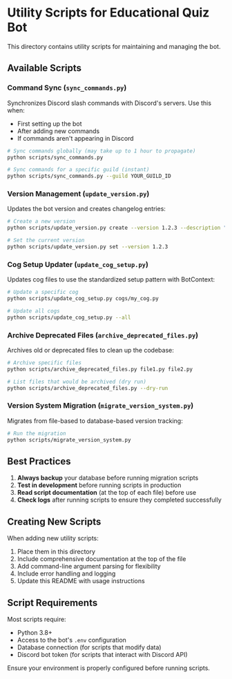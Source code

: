 # Utility Scripts for Educational Quiz Bot

This directory contains utility scripts for maintaining and managing the bot.

## Available Scripts

### Command Sync (`sync_commands.py`)
Synchronizes Discord slash commands with Discord's servers. Use this when:
- First setting up the bot
- After adding new commands
- If commands aren't appearing in Discord

```bash
# Sync commands globally (may take up to 1 hour to propagate)
python scripts/sync_commands.py

# Sync commands for a specific guild (instant)
python scripts/sync_commands.py --guild YOUR_GUILD_ID
```

### Version Management (`update_version.py`)
Updates the bot version and creates changelog entries:

```bash
# Create a new version
python scripts/update_version.py create --version 1.2.3 --description "Added new features"

# Set the current version
python scripts/update_version.py set --version 1.2.3
```

### Cog Setup Updater (`update_cog_setup.py`)
Updates cog files to use the standardized setup pattern with BotContext:

```bash
# Update a specific cog
python scripts/update_cog_setup.py cogs/my_cog.py

# Update all cogs
python scripts/update_cog_setup.py --all
```

### Archive Deprecated Files (`archive_deprecated_files.py`)
Archives old or deprecated files to clean up the codebase:

```bash
# Archive specific files
python scripts/archive_deprecated_files.py file1.py file2.py

# List files that would be archived (dry run)
python scripts/archive_deprecated_files.py --dry-run
```

### Version System Migration (`migrate_version_system.py`)
Migrates from file-based to database-based version tracking:

```bash
# Run the migration
python scripts/migrate_version_system.py
```

## Best Practices

1. **Always backup** your database before running migration scripts
2. **Test in development** before running scripts in production
3. **Read script documentation** (at the top of each file) before use
4. **Check logs** after running scripts to ensure they completed successfully

## Creating New Scripts

When adding new utility scripts:
1. Place them in this directory
2. Include comprehensive documentation at the top of the file
3. Add command-line argument parsing for flexibility
4. Include error handling and logging
5. Update this README with usage instructions

## Script Requirements

Most scripts require:
- Python 3.8+
- Access to the bot's `.env` configuration
- Database connection (for scripts that modify data)
- Discord bot token (for scripts that interact with Discord API)

Ensure your environment is properly configured before running scripts.